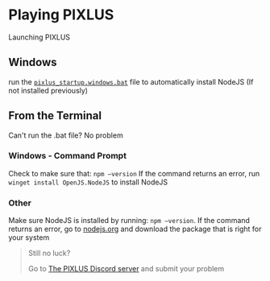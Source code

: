 # Playing PIXLUS

Launching PIXLUS

## Windows

  run the [`pixlus_startup.windows.bat`](./pixlus_startup.windows.bat) file to automatically install NodeJS (If not installed previously)

## From the Terminal

  Can't run the .bat file? No problem

### Windows - Command Prompt

  Check to make sure that: `npm –version`
  If the command returns an error, run `winget install OpenJS.NodeJS` to install NodeJS

### Other

  Make sure NodeJS is installed by running: `npm –version`.
  If the command returns an error, go to [nodejs.org](https://nodejs.org/en) and download the package that is right for your system

> Still no luck?
>
> Go to [The PIXLUS Discord server](./readme.md) and submit your problem
